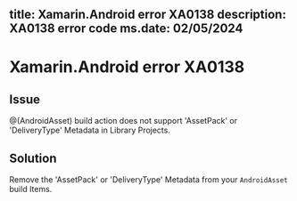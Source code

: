 title: Xamarin.Android error XA0138
description: XA0138 error code
ms.date: 02/05/2024
---
# Xamarin.Android error XA0138

## Issue

@(AndroidAsset) build action does not support 'AssetPack' or 'DeliveryType' Metadata in Library Projects.

## Solution

Remove the 'AssetPack' or 'DeliveryType' Metadata from your `AndroidAsset` build Items.
